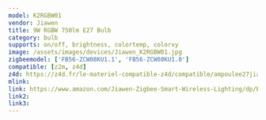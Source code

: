 ```yaml
---
model: K2RGBW01
vendor: Jiawen
title: 9W RGBW 750lm E27 Bulb
category: bulb
supports: on/off, brightness, colortemp, colorxy
image: /assets/images/devices/Jiawen_K2RGBW01.jpg
zigbeemodel: ['FB56-ZCW08KU1.1', 'FB56-ZCW08KU1.0']
compatible: [z2m, z4d]
z4d: https://z4d.fr/le-materiel-compatible-z4d/compatible/ampoulee27jiawen9wrgbw750lumen
mlink: 
link: https://www.amazon.com/Jiawen-Zigbee-Smart-Wireless-Lighting/dp/B01N7J9LUW/
link2: 
link3: 
---
```



